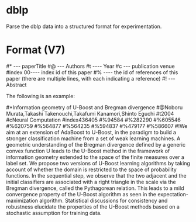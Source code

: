 dblp
====

Parse the dblp data into a structured format for experimentation.

# Format (V7)

#* --- paperTitle
#@ --- Authors
#t ---- Year
#c  --- publication venue
#index 00---- index id of this paper
#% ---- the id of references of this paper (there are multiple lines, with each indicating a reference)
#! --- Abstract

The following is an example:

#*Information geometry of U-Boost and Bregman divergence
#@Noboru Murata,Takashi Takenouchi,Takafumi Kanamori,Shinto Eguchi
#t2004
#cNeural Computation
#index436405
#%94584
#%282290
#%605546
#%620759
#%564877
#%564235
#%594837
#%479177
#%586607
#!We aim at an extension of AdaBoost to U-Boost, in the paradigm to build a stronger classification machine from a set of weak learning machines. A geometric understanding of the Bregman divergence defined by a generic convex function U leads to the U-Boost method in the framework of information geometry extended to the space of the finite measures over a label set. We propose two versions of U-Boost learning algorithms by taking account of whether the domain is restricted to the space of probability functions. In the sequential step, we observe that the two adjacent and the initial classifiers are associated with a right triangle in the scale via the Bregman divergence, called the Pythagorean relation. This leads to a mild convergence property of the U-Boost algorithm as seen in the expectation-maximization algorithm. Statistical discussions for consistency and robustness elucidate the properties of the U-Boost methods based on a stochastic assumption for training data.

